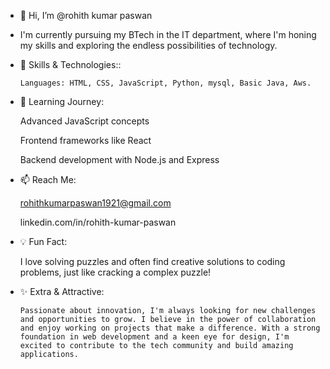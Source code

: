 - 👋 Hi, I’m @rohith kumar paswan
- I'm currently pursuing my BTech in the IT department, where I'm honing my skills and exploring the endless possibilities of technology. 
- 🔧 Skills & Technologies::


      Languages: HTML, CSS, JavaScript, Python, mysql, Basic Java, Aws.

- 🌱 Learning Journey:

  
     Advanced JavaScript concepts


     Frontend frameworks like React

 
     Backend development with Node.js and Express

 

- 📫 Reach Me:

  
     rohithkumarpaswan1921@gmail.com

  
     linkedin.com/in/rohith-kumar-paswan

  

- 💡 Fun Fact:

  
     I love solving puzzles and often find creative solutions to coding problems, just like cracking a complex puzzle!


- ✨ Extra & Attractive:

  
      Passionate about innovation, I'm always looking for new challenges and opportunities to grow. I believe in the power of collaboration and enjoy working on projects that make a difference. With a strong 
      foundation in web development and a keen eye for design, I'm excited to contribute to the tech community and build amazing applications.


  


<!---
rohith1921/rohith1921 is a ✨ special ✨ repository because its `README.md` (this file) appears on your GitHub profile.
You can click the Preview link to take a look at your changes.
--->
